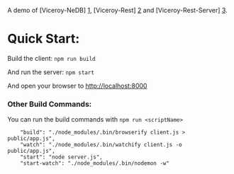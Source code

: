 A demo of [Viceroy-NeDB] [1], [Viceroy-Rest] [2] and [Viceroy-Rest-Server] [3].

# Quick Start:
Build the client:
`npm run build`

And run the server:
`npm start`

And open your browser to [http://localhost:8000](http://localhost:8000)

### Other Build Commands:

You can run the build commands with `npm run <scriptName>`

```
    "build": "./node_modules/.bin/browserify client.js > public/app.js",
    "watch": "./node_modules/.bin/watchify client.js -o public/app.js",
    "start": "node server.js",
    "start-watch": "./node_modules/.bin/nodemon -w"
```

[1]: http://www.github.com/Battlefy/Viceroy-NeDB        "ViceroyNeDB"
[2]: http://www.github.com/Battlefy/Viceroy-Rest        "Viceroy-Rest"
[3]: http://www.github.com/Battlefy/Viceroy-Rest-Server "Viceroy-Rest-Server"
